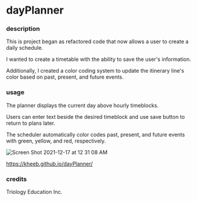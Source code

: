 # dayPlanner

### description

This is project began as refactored code that now allows a user to create a daily schedule.

I wanted to create a timetable with the ability to save the user's information.

Additionally, I created a color coding system to update the itinerary line's color based on past, present, and future events.



### usage

The planner displays the current day above hourly timeblocks.

Users can enter text beside the desired timeblock and use save button to return to plans later.

The scheduler automatically color codes past, present, and future events with green, yellow, and red, respectively.

![Screen Shot 2021-12-17 at 12 31 08 AM](https://user-images.githubusercontent.com/93744725/146494160-c8a0f283-d3c9-4c3f-96a3-20a7c5902412.png)

https://kheeb.github.io/dayPlanner/

### credits

Triology Education Inc.
